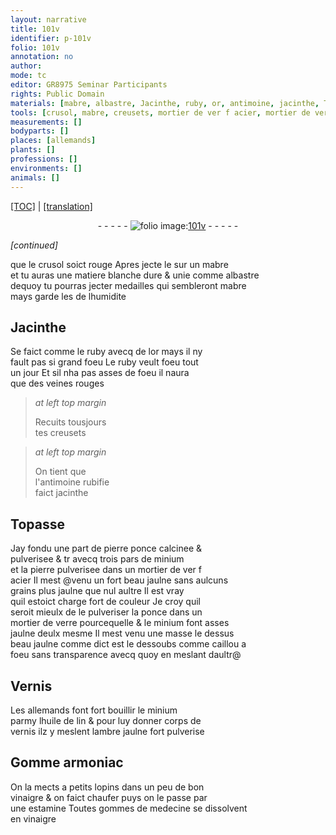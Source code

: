 ```yaml
---
layout: narrative
title: 101v
identifier: p-101v
folio: 101v
annotation: no
author:
mode: tc
editor: GR8975 Seminar Participants
rights: Public Domain
materials: [mabre, albastre, Jacinthe, ruby, or, antimoine, jacinthe, Topasse, pierre ponce, minium, pierre, acier, ponce, verre, caillou a foeu, huile de lin, ambre jaulne, Gomme armoniac, vinaigre, gommes]
tools: [crusol, mabre, creusets, mortier de ver f acier, mortier de verre, estamine]
measurements: []
bodyparts: []
places: [allemands]
plants: []
professions: []
environments: []
animals: []
---
```


<p><a href="{{ site.baseurl }}/diplomatic/">[TOC]</a> | <a href="{{ site.baseurl }}/texts/p-101v_tl/" target="_blank">[translation]</a></p><div class="folio" align="center">- - - - - <a href="http://gallica.bnf.fr/ark:/12148/btv1b10500001g/f208.image" target="_blank"><img src="https://cu-mkp.github.io/2017-workshop-edition/assets/photo-icon.png" alt="folio image: " style="display:inline-block; margin-bottom:-3px;"/>101v</a> - - - - - </div>  
 
*[continued]*
  
que le <span class="tl">crusol</span> soict rouge Apres jecte le sur un <span class="tl"><span class="m">mabre</span></span><br/> et tu auras une matiere blanche dure & unie co<span class="exp">mm</span>e <span class="m">albastre</span><br/> dequoy tu pourras jecter medailles qui semblero<span class="exp">n</span>t <span class="m">mabre</span><br/> mays garde les de lhumidite
 
 
  

## <span class="m">Jacinthe</span>

 
Se faict co<span class="exp">mm</span>e le <span class="m">ruby</span> avecq de l<span class="m">or</span> mays il ny<br/> fault pas si grand foeu Le <span class="m">ruby</span> veult foeu tout<br/> un jour Et sil nha pas asses de foeu il naura<br/> que des veines rouges
 
> *at left top margin*
> 
> 
>   Recuits tousjours<br/> tes <span class="tl">creusets</span> 
 
> *at left top margin*
> 
> 
>   On tient que<br/> l'<span class="m">antimoine</span> rubifie<br/> faict <span class="m">jacinthe</span> 
 
 
  

## <span class="m">Topasse</span>

 
Jay fondu une part de <span class="m">pierre ponce</span> calcinee &<br/> pulverisee <span class="del">& tr</span> avecq trois pars de <span class="m">minium</span><br/> et la <span class="m">pierre</span> pulverisee dans un <span class="tl">mortier de <span class="del">ver f</span><br/> <span class="m">acier</span></span> Il mest <span class="add">@venu</span> un fort beau jaulne sans aulcuns<br/> grains plus jaulne que nul aultre Il est vray<br/> quil estoict charge fort de couleur Je croy quil<br/> seroit mieulx de <span class="del">le</span> pulveriser la <span class="m">ponce</span> dans un<br/> <span class="tl">mortier de <span class="m">verre</span></span> pourcequelle & le <span class="m">minium</span> font asses<br/> jaulne deulx mesme Il mest venu une masse le dessus<br/> beau jaulne co<span class="exp">mm</span>e dict est le dessoubs co<span class="exp">mm</span>e <span class="m">caillou a<br/> foeu</span> sans transparence avecq quoy en meslant daultr@
 
 
  

## Vernis

 
Les <span class="pl">allemands</span> font fort bouillir le <span class="m">minium</span><br/> parmy l<span class="m">huile de lin</span> & pour luy donner corps de<br/> vernis ilz y meslent l<span class="m">ambre jaulne</span> fort pulverise
 
 
  

## <span class="m">Gomme armoniac</span>

 
On la mects a petits lopins dans un peu de bon<br/> <span class="m">vinaigre</span> & on faict chaufer puys on le passe par<br/> une <span class="tl">estamine</span> Toutes <span class="m">gommes</span> de medecine se dissolvent<br/> en <span class="m">vinaigre</span>
 
